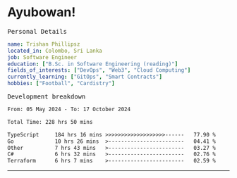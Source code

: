 # Ayubowan!

<samp>Personal Details</samp>

```yaml
name: Trishan Phillipsz
located_in: Colombo, Sri Lanka
job: Software Engineer
education: ["B.Sc. in Software Engineering (reading)"]
fields_of_interests: ["DevOps", "Web3", "Cloud Computing"]
currently_learning: ["GitOps", "Smart Contracts"]
hobbies: ["Football", "Cardistry"]
```

<samp>Development breakdown</samp>

<!--START_SECTION:waka-->

```txt
From: 05 May 2024 - To: 17 October 2024

Total Time: 228 hrs 50 mins

TypeScript     184 hrs 16 mins >>>>>>>>>>>>>>>>>>>------   77.90 %
Go             10 hrs 26 mins  >------------------------   04.41 %
Other          7 hrs 43 mins   >------------------------   03.27 %
C#             6 hrs 32 mins   >------------------------   02.76 %
Terraform      6 hrs 7 mins    >------------------------   02.59 %
```

<!--END_SECTION:waka-->

---

